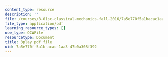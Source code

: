 ```yaml
---
content_type: resource
description: ''
file: /courses/8-01sc-classical-mechanics-fall-2016/7a5e770f5a1bacac1aa347b0a308f392_mqFIqnCPak.pdf
file_type: application/pdf
learning_resource_types: []
ocw_type: OCWFile
resourcetype: Document
title: 3play pdf file
uid: 7a5e770f-5a1b-acac-1aa3-47b0a308f392
---
```

